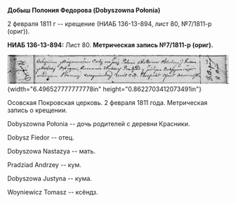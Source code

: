 **Добыш Полония Федорова (Dobyszowna Połonia)**

2 февраля 1811 г -- крещение (НИАБ 136-13-894, лист 80, №7/1811-р
(ориг)).

**НИАБ 136-13-894:** Лист 80. **Метрическая запись №7/1811-р (ориг).**

![](./media/8e7044ec3b3b384ced4dd16955d055bc4cb167dd.png){width="6.496527777777778in"
height="0.8622703412073491in"}

Осовская Покровская церковь. 2 февраля 1811 года. Метрическая запись о
крещении.

Dobyszowna Połonia -- дочь родителей с деревни Красники.

Dobysz Fiedor -- отец.

Dobyszowa Nastazya -- мать.

Pradziad Andrzey -- кум.

Dobyszowa Justyna -- кума.

Woyniewicz Tomasz -- ксёндз.
